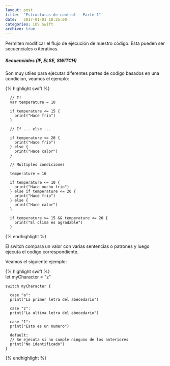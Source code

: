 ```yaml
---
layout: post
title:  "Estructuras de control - Parte 1"
date:   2017-01-01 10:25:00
categories: iOS Swift
archive: true
---
```


Permiten modificar el flujo de ejecución de nuestro código. Esta pueden ser secuenciales o iterativas.

##### Secuenciales (IF, ELSE, SWITCH)

Son muy utiles para ejecutar diferentes partes de codigo basados en una condicion, veamos el ejemplo:

{% highlight swift %}

      // If
      var temperature = 10

      if temperature <= 15 {
        print("Hace frio")
      }

      // If ... else ...

      if temperature <= 20 {
        print("Hace frio")
      } else {
        print("Hace calor")
      }

      // Multiples condiciones

      temperature = 16

      if temperature <= 10 {
        print("Hace mucho frio")
      } else if temperature <= 20 {
        print("Hace frio")
      } else {
        print("Hace calor")
      }

      if temperature >= 15 && temperature <= 20 {
        print("El clima es agradable")
      }

{% endhighlight %}


El switch compara un valor con varias sentencias o patrones y luego ejecuta el codigo correspondiente.

Veamos el siguiente ejemplo:

{% highlight swift %}    
    let myCharacter = "z"

    switch myCharacter {

      case "a":
      print("La primer letra del abecedario")

      case "z":
      print("La ultima letra del abecedario")

      case "1":
      print("Esto es un numero")

      default:
      // Se ejecuta si no cumple ninguno de los anteriores
      print("No identificado")
    }
{% endhighlight %}
